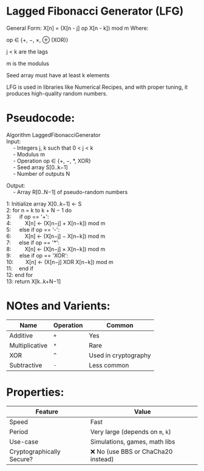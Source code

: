# Lagged Fibonacci Generator (LFG)
General Form:
X[n] = (X[n - j] op X[n - k]) mod m
Where:

op ∈ {+, −, ×, ⊕ (XOR)}

j < k are the lags

m is the modulus

Seed array must have at least k elements

LFG is used in libraries like Numerical Recipes, and with proper tuning, it produces high-quality random numbers.

# Pseudocode:
Algorithm LaggedFibonacciGenerator<br/>
Input:<br/>
&emsp;    - Integers j, k such that 0 < j < k<br/>
&emsp;    - Modulus m<br/>
&emsp;    - Operation op ∈ {+, −, *, XOR}<br/>
&emsp;    - Seed array S[0..k−1]<br/>
&emsp;    - Number of outputs N<br/>

Output:<br/>
&emsp;    - Array R[0..N−1] of pseudo-random numbers<br/>

1: Initialize array X[0..k−1] ← S<br/>
2: for n = k to k + N − 1 do<br/>
3: &emsp;    if op == '+':<br/>
4: &emsp;&emsp;        X[n] ← (X[n−j] + X[n−k]) mod m<br/>
5: &emsp;    else if op == '-':<br/>
6: &emsp;&emsp;        X[n] ← (X[n−j] − X[n−k]) mod m<br/>
7: &emsp;    else if op == '*':<br/>
8: &emsp;&emsp;        X[n] ← (X[n−j] × X[n−k]) mod m<br/>
9: &emsp;    else if op == 'XOR':<br/>
10:&emsp;&emsp;        X[n] ← (X[n−j] XOR X[n−k]) mod m<br/>
11:&emsp;    end if<br/>
12: end for<br/>
13: return X[k..k+N−1]<br/>

# NOtes and Varients:
| Name           | Operation | Common               |
| -------------- | --------- | -------------------- |
| Additive       | `+`       | Yes                  |
| Multiplicative | `*`       | Rare                 |
| XOR            | `^`       | Used in cryptography |
| Subtractive    | `-`       | Less common          |

# Properties:
| Feature                   | Value                                 |
| ------------------------- | ----------------------------------    |
| Speed                     | Fast                                  |
| Period                    | Very large (depends on `m`, `k`)      |
| Use-case                  | Simulations, games, math libs         |
| Cryptographically Secure? | ❌ No (use BBS or ChaCha20 instead)   |

